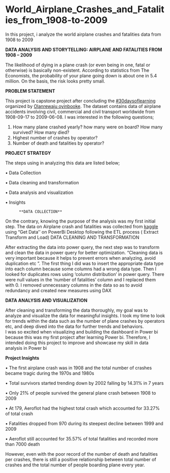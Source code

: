 # World_Airplane_Crashes_and_Fatalities_from_1908-to-2009

In this project, i analyze the world airplane crashes and fatalities data from 1908 to 2009

**DATA ANALYSIS AND STORYTELLING: AIRPLANE AND FATALITIES FROM 1908 – 2009**

The likelihood of dying in a plane crash (or even being in one, fatal or otherwise) is basically non-existent. According to statistics from The Economists, the probability of your plane going down is about one in 5.4 million. On the basis, the risk looks pretty small.

**PROBLEM STATEMENT**

This project is capstone project after concluding the [#30daysoflearning](https://techcommunity.microsoft.com/t5/educator-developer-blog/learning-data-analysis-curriculum-and-resources/ba-p/3497797) organized by [Olanrewaju oyinbooke](https://github.com/theoyinbooke).
The dataset contains data of airplane accidents involving civil, commercial and civil transport worldwide from 1908-09-17 to 2009-06-08. I was interested in the following questions;
1.	How many plane crashed yearly? how many were on board? How many survived? How many died?
2.	Highest number of crashes by operator?
3.	Number of death and fatalities by operator?

**PROJECT STRATEGY**

The steps using in analyzing this data are listed below;

•	Data Collection

•	Data cleaning and transformation

•	Data analysis and visualization 

•	Insights
          
          **DATA COLLECTION**
           
  On the contrary, knowing the purpose of the analysis was my first initial step. The data on Airplane crash and fatalities was collected from [kaggle](https://www.kaggle.com/datasets/saurograndi/airplane-crashes-since-1908) using “Get Data’’ on PowerBi Desktop  following the ETL process ( Extract Transform and Load)
DATA CLEANING AND TRANSFORMATION

  After extracting the data into power query, the next step was to transform and clean the data in power query for better optimization. “Cleaning data is very important because it helps to prevent errors when analyzing, avoid duplication etc ”. The first thing I did was to insert the appropriate data type into each column because some columns had a wrong data type. Then I looked for duplicates rows  using ‘column distribution’ in power query. There were null values in the ‘number of fatalities’ column and I replaced them with 0. I removed unnecessary columns in the data so as to avoid redundancy and created new measures using DAX

**DATA ANALYSIS AND VISUALIZATION**

 After cleaning and transforming the data thoroughly, my goal was to analyze and visualize the data for meaningful insights. I took my time to look for trends within the data such as the number of plane crashes by operators etc, and deep dived into the data for further trends and behaviors.  
  I was so excited when visualizing and building the dashboard in Power bi because this was my first project after learning Power bi. Therefore, I intended doing this project to improve and showcase my skill in data analysis in Power bi

**Project Insights**

• The first airplane crash was in 1908 and the total number of crashes became tragic during the 1970s and 1980s

•	Total survivors started trending down by 2002 falling by 14.31% in 7 years

•	Only 21% of people survived the general plane crash between 1908 to 2009 

•	At 179, Aeroflot had the highest total crash which accounted for 33.27% of total crash

•	Fatalities dropped from 970 during its steepest decline between 1999 and 2009 

•	Aeroflot still accounted for 35.57% of total fatalities and recorded more than 7000 death 


However, even with the poor record of the number of death and fatalities per crashes, there is still a positive relationship between total number of crashes and the total number of people boarding plane every year.

